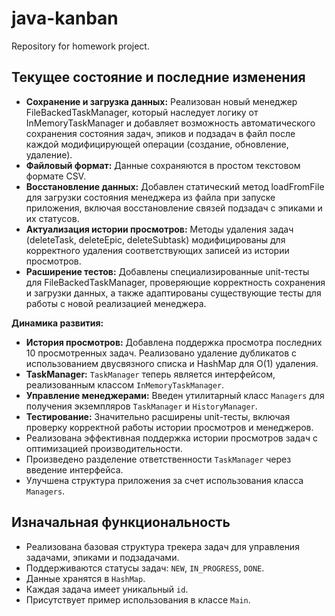 # java-kanban
Repository for homework project.

## Текущее состояние и последние изменения

* **Сохранение и загрузка данных:** Реализован новый менеджер FileBackedTaskManager, который наследует логику от InMemoryTaskManager и добавляет возможность автоматического сохранения состояния задач, эпиков и подзадач в файл после каждой модифицирующей операции (создание, обновление, удаление).
* **Файловый формат:** Данные сохраняются в простом текстовом формате CSV.
* **Восстановление данных:** Добавлен статический метод loadFromFile для загрузки состояния менеджера из файла при запуске приложения, включая восстановление связей подзадач с эпиками и их статусов.
* **Актуализация истории просмотров:** Методы удаления задач (deleteTask, deleteEpic, deleteSubtask) модифицированы для корректного удаления соответствующих записей из истории просмотров.
* **Расширение тестов:** Добавлены специализированные unit-тесты для FileBackedTaskManager, проверяющие корректность сохранения и загрузки данных, а также адаптированы существующие тесты для работы с новой реализацией менеджера.

**Динамика развития:**

* **История просмотров:** Добавлена поддержка просмотра последних 10 просмотренных задач. Реализовано удаление дубликатов с использованием двусвязного списка и HashMap для O(1) удаления.
* **TaskManager:** `TaskManager` теперь является интерфейсом, реализованным классом `InMemoryTaskManager`.
* **Управление менеджерами:** Введен утилитарный класс `Managers` для получения экземпляров `TaskManager` и `HistoryManager`.
* **Тестирование:** Значительно расширены unit-тесты, включая проверку корректной работы истории просмотров и менеджеров.
* Реализована эффективная поддержка истории просмотров задач с оптимизацией производительности.
* Произведено разделение ответственности `TaskManager` через введение интерфейса.
* Улучшена структура приложения за счет использования класса `Managers`.

## Изначальная функциональность

* Реализована базовая структура трекера задач для управления задачами, эпиками и подзадачами.
* Поддерживаются статусы задач: `NEW`, `IN_PROGRESS`, `DONE`.
* Данные хранятся в `HashMap`.
* Каждая задача имеет уникальный `id`.
* Присутствует пример использования в классе `Main`.
